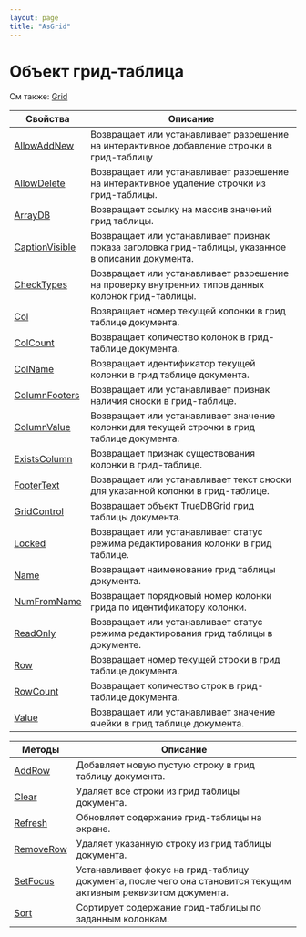 ```yaml
---
layout: page
title: "AsGrid"
---
```



# Объект грид-таблица
См также: [Grid](../ASDOC/Grid.md)


| Свойства | Описание |
|--|--|
| [AllowAddNew](AsGrid/AllowAddNew.html) | Возвращает или устанавливает разрешение на интерактивное добавление строчки в грид-таблицу |
| [AllowDelete](AsGrid/AllowDelete.html) | Возвращает или устанавливает разрешение на интерактивное удаление строчки из грид-таблицы. |
| [ArrayDB](AsGrid/ArrayDB.html) | 	Возвращает ccылку на массив значений грид таблицы. |
| [CaptionVisible](AsGrid/CaptionVisible.html) | Возвращает или устанавливает признак показа заголовка грид-таблицы, указанное в описании документа. |
| [CheckTypes](AsGrid/CheckTypes.html) | Возвращает или устанавливает разрешение на проверку внутренних типов данных колонок грид-таблицы. |
| [Col](AsGrid/Col.html) | Возвращает номер текущей колонки в грид таблице документа. |
| [ColCount](AsGrid/ColCount.html) | Возвращает количество колонок в грид-таблице документа. |
| [ColName](AsGrid/ColName.html) | Возвращает идентификатор текущей колонки в грид таблице документа. |
| [ColumnFooters](AsGrid/ColumnFooters.html) | 	Возвращает или устанавливает признак наличия сноски в грид-таблице. |
| [ColumnValue](AsGrid/ColumnValue.html) | Возвращает или устанавливает значение колонки для текущей строчки в грид таблице документа. |
| [ExistsColumn](AsGrid/ExistsColumn.html) | Возвращает признак существования колонки в грид-таблице. |
| [FooterText](AsGrid/FooterText.html) | 	Возвращает или устанавливает текст сноски для указанной колонки в грид-таблице. |
| [GridControl](AsGrid/GridControl.html) | Возвращает объект TrueDBGrid грид таблицы документа. |
| [Locked](AsGrid/Locked.html) | Возвращает или устанавливает статус режима редактирования колонки в грид таблице. |
| [Name](AsGrid/Name.html) | Возвращает наименование грид таблицы документа. |
| [NumFromName](AsGrid/NumFromName.html) | Возвращает порядковый номер колонки грида по идентификатору колонки. |
| [ReadOnly](AsGrid/ReadOnly.html) | Возвращает или устанавливает статус режима редактирования грид таблицы в документе. |
| [Row](AsGrid/Row.html) | Возвращает номер текущей строки в грид таблице документа. |
| [RowCount](AsGrid/RowCount.html) | Возвращает количество строк в грид-таблице документа. |
| [Value](AsGrid/Value.html) | Возвращает или устанавливает значение ячейки в грид таблице документа. |


| Методы | Описание |
|--|--|
| [AddRow](AsGrid/AddRow.html) | Добавляет новую пустую строку в грид таблицу документа. |
| [Clear](AsGrid/Clear.html) | Удаляет все строки из грид таблицы документа. |
| [Refresh](AsGrid/Refresh.html) | Обновляет содержание грид-таблицы на экране. |
| [RemoveRow](AsGrid/RemoveRow.html) | Удаляет указанную строку из грид таблицы документа. |
| [SetFocus](AsGrid/SetFocus.html) | Устанавливает фокус на грид-таблицу документа, после чего она становится текущим активным реквизитом документа. |
| [Sort](AsGrid/Sort.html) | Сортирует содержание грид-таблицы по заданным колонкам. |

